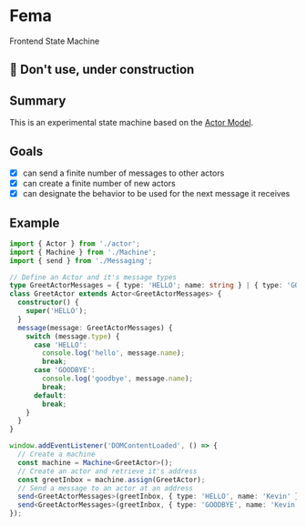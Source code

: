 # Fema
Frontend State Machine

## :construction: Don't use, under construction

## Summary
This is an experimental state machine based on the [Actor Model](https://en.wikipedia.org/wiki/Actor_model). 

## Goals
- [x] can send a finite number of messages to other actors
- [x] can create a finite number of new actors
- [x] can designate the behavior to be used for the next message it receives

## Example

```Typescript
import { Actor } from './actor';
import { Machine } from './Machine';
import { send } from './Messaging';

// Define an Actor and it's message types
type GreetActorMessages = { type: 'HELLO'; name: string } | { type: 'GOODBYE'; name: string };
class GreetActor extends Actor<GreetActorMessages> {
  constructor() {
    super('HELLO');
  }
  message(message: GreetActorMessages) {
    switch (message.type) {
      case 'HELLO':
        console.log('hello', message.name);
        break;
      case 'GOODBYE':
        console.log('goodbye', message.name);
        break;
      default:
        break;
    }
  }
}

window.addEventListener('DOMContentLoaded', () => {
  // Create a machine
  const machine = Machine<GreetActor>();
  // Create an actor and retrieve it's address
  const greetInbox = machine.assign(GreetActor);
  // Send a message to an actor at an address
  send<GreetActorMessages>(greetInbox, { type: 'HELLO', name: 'Kevin' });
  send<GreetActorMessages>(greetInbox, { type: 'GOODBYE', name: 'Kevin' });
});
```